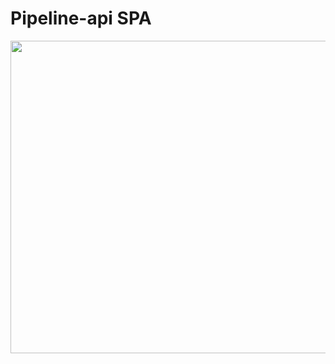 # Pipeline-api SPA

<div class="scheme"><a href="https://www.lucidchart.com/publicSegments/view/ca1efd3c-5257-411c-9a87-76244e21a433/image.png" target="blank"><img src="https://www.lucidchart.com/publicSegments/view/ca1efd3c-5257-411c-9a87-76244e21a433/image.png" width="550" height="500" /></a></div>
